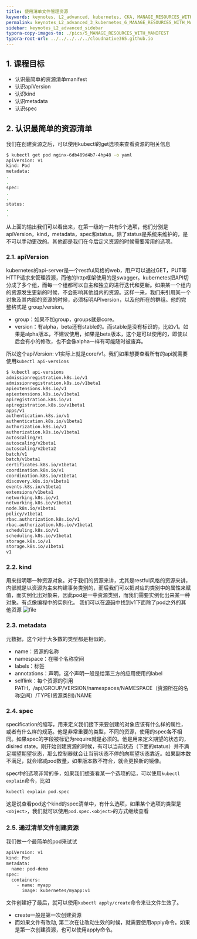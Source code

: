 ```yaml
---
title: 使用清单文件管理资源
keywords: keynotes, L2_advanced, kubernetes, CKA, MANAGE_RESOURCES_WITH_MANIFEST
permalink: keynotes_L2_advanced_3_kubernetes_6_MANAGE_RESOURCES_WITH_MANIFEST.html
sidebar: keynotes_L2_advanced_sidebar
typora-copy-images-to: ./pics/5_MANAGE_RESOURCES_WITH_MANIFEST
typora-root-url: ../../../../../cloudnative365.github.io
---
```


## 1. 课程目标
- 认识最简单的资源清单manifest
- 认识apiVersion
- 认识kind
- 认识metadata
- 认识spec

## 2. 认识最简单的资源清单
我们在创建资源之后，可以使用kubectl的get选项来查看资源的相关信息
``` bash
$ kubectl get pod nginx-6db489d4b7-4hp48 -o yaml
apiVersion: v1
kind: Pod
metadata:
.
.
spec:
.
.
status:
.
.
```
从上面的输出我们可以看出来，在第一级的一共有5个选项，他们分别是apiVersion，kind，metadata，spec和status。除了status是系统来维护的，是不可以手动更改的。其他都是我们在今后定义资源的时候需要常用的选项。

### 2.1. apiVersion
kubernetes的api-server是一个restful风格的web，用户可以通过GET，PUT等HTTP请求来管理资源，而他的http框架使用的是swagger。kubernetes把API切分成了多个组，而每一个组都可以自主和独立的进行迭代和更新。如果某一个组内的资源发生更新的时候，不会影响其他组内的资源。这样一来，我们来引用某一个对象及其内部的资源的时候，必须标明APIversion，以及他所在的群组。他的完整格式是 group/version。
  + group：如果不加group，groups就是core。
  + version：有alpha，beta还有stable的。而stable是没有标识的，比如v1。如果是alpha版本，不建议使用，如果是beta版本，这个是可以使用的，即使以后会有小的修改，也不会像alpha一样有可能随时被废弃。

 所以这个apiVersion: v1实际上就是core/v1。我们如果想要查看所有的api就需要使用`kubectl api-versions`
 ``` bash
 $ kubectl api-versions
admissionregistration.k8s.io/v1
admissionregistration.k8s.io/v1beta1
apiextensions.k8s.io/v1
apiextensions.k8s.io/v1beta1
apiregistration.k8s.io/v1
apiregistration.k8s.io/v1beta1
apps/v1
authentication.k8s.io/v1
authentication.k8s.io/v1beta1
authorization.k8s.io/v1
authorization.k8s.io/v1beta1
autoscaling/v1
autoscaling/v2beta1
autoscaling/v2beta2
batch/v1
batch/v1beta1
certificates.k8s.io/v1beta1
coordination.k8s.io/v1
coordination.k8s.io/v1beta1
discovery.k8s.io/v1beta1
events.k8s.io/v1beta1
extensions/v1beta1
networking.k8s.io/v1
networking.k8s.io/v1beta1
node.k8s.io/v1beta1
policy/v1beta1
rbac.authorization.k8s.io/v1
rbac.authorization.k8s.io/v1beta1
scheduling.k8s.io/v1
scheduling.k8s.io/v1beta1
storage.k8s.io/v1
storage.k8s.io/v1beta1
v1
 ```

### 2.2. kind
用来指明哪一种资源对象。对于我们的资源来讲，尤其是restful风格的资源来讲，内部就是以资源为主来构建事务类别的，而后我们可以把对应的类别中的属性来赋值，而实例化出对象来，因此pod是一中资源类别，而我们需要实例化出来某一种对象。有点像编程中的实例化。
我们可以在[源码](https://github.com/kubernetes/kubernetes/tree/master/pkg/api/v1)中找到v1下面除了pod之外的其他资源
![file](https://graph.baidu.com/resource/222dc50bdcaa3edcf499901588341864.png)

### 2.3. metadata
元数据，这个对于大多数的类型都是相似的。
+ name：资源的名称
+ namespace：在哪个名称空间
+ labels：标签
+ annotations：声明，这个声明一般是给第三方的应用使用的label
+ selflink：每个资源的引用PATH，/api/GROUP/VERSION/namespaces/NAMESPACE（资源所在的名称空间）/TYPE(资源类别)/NAME

### 2.4. spec
specification的缩写，用来定义我们接下来要创建的对象应该有什么样的属性，或者有什么样的规范。他是非常重要的类型，不同的资源，使用的spec各不相同。如果spec的字段被标记为require就是必须的。他是用来定义期望的状态的，disired state。刚开始创建资源的时候，有可以当前状态（下面的status）并不满足期望期望状态，那么控制器就会让当前状态不停的向期望状态靠近。如果副本数不满足，就会增减pod数量，如果版本数不符合，就会更换新的镜像。

spec中的选项非常的多，如果我们想查看某一个选项的话，可以使用`kubectl explain`命令，比如
```bash
kubectl explain pod.spec
```
这是说查看pod这个kind的spec清单中，有什么选项，如果某个选项的类型是`<object>`，我们就可以使用`pod.spec.<object>`的方式继续查看

### 2.5. 通过清单文件创建资源
我们做一个最简单的pod来试试
``` bash
apiVersion: v1
kind: Pod
metadata:
  name: pod-demo
spec:
  containers:
	- name: myapp
	  image: kubernetes/myapp:v1
```
文件创建好了最后，就可以使用`kubectl apply/create`命令来让文件生效了。
+ create一般是第一次创建资源
+ 而如果文件有改动, 第二次在让改动生效的时候，就需要使用apply命令。如果是第一次创建资源，也可以使用apply命令。

